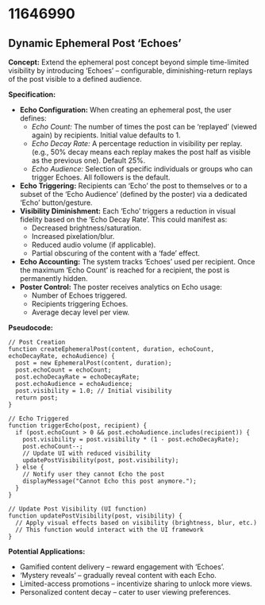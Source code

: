 # 11646990

## Dynamic Ephemeral Post ‘Echoes’

**Concept:** Extend the ephemeral post concept beyond simple time-limited visibility by introducing ‘Echoes’ – configurable, diminishing-return replays of the post visible to a defined audience.

**Specification:**

*   **Echo Configuration:**  When creating an ephemeral post, the user defines:
    *   *Echo Count:* The number of times the post can be ‘replayed’ (viewed again) by recipients.  Initial value defaults to 1.
    *   *Echo Decay Rate:*  A percentage reduction in visibility per replay.  (e.g., 50% decay means each replay makes the post half as visible as the previous one).  Default 25%.
    *   *Echo Audience:*  Selection of specific individuals or groups who can trigger Echoes.  All followers is the default.
*   **Echo Triggering:**  Recipients can ‘Echo’ the post to themselves or to a subset of the ‘Echo Audience’ (defined by the poster) via a dedicated ‘Echo’ button/gesture.
*   **Visibility Diminishment:**  Each ‘Echo’ triggers a reduction in visual fidelity based on the ‘Echo Decay Rate’.  This could manifest as:
    *   Decreased brightness/saturation.
    *   Increased pixelation/blur.
    *   Reduced audio volume (if applicable).
    *   Partial obscuring of the content with a ‘fade’ effect.
*   **Echo Accounting:** The system tracks ‘Echoes’ used per recipient.  Once the maximum ‘Echo Count’ is reached for a recipient, the post is permanently hidden.
*   **Poster Control:** The poster receives analytics on Echo usage:
    *   Number of Echoes triggered.
    *   Recipients triggering Echoes.
    *   Average decay level per view.

**Pseudocode:**

```
// Post Creation
function createEphemeralPost(content, duration, echoCount, echoDecayRate, echoAudience) {
  post = new EphemeralPost(content, duration);
  post.echoCount = echoCount;
  post.echoDecayRate = echoDecayRate;
  post.echoAudience = echoAudience;
  post.visibility = 1.0; // Initial visibility
  return post;
}

// Echo Triggered
function triggerEcho(post, recipient) {
  if (post.echoCount > 0 && post.echoAudience.includes(recipient)) {
    post.visibility = post.visibility * (1 - post.echoDecayRate);
    post.echoCount--;
    // Update UI with reduced visibility
    updatePostVisibility(post, post.visibility);
  } else {
    // Notify user they cannot Echo the post
    displayMessage("Cannot Echo this post anymore.");
  }
}

// Update Post Visibility (UI function)
function updatePostVisibility(post, visibility) {
  // Apply visual effects based on visibility (brightness, blur, etc.)
  // This function would interact with the UI framework
}
```

**Potential Applications:**

*   Gamified content delivery – reward engagement with ‘Echoes’.
*   ‘Mystery reveals’ –  gradually reveal content with each Echo.
*   Limited-access promotions –  incentivize sharing to unlock more views.
*   Personalized content decay – cater to user viewing preferences.